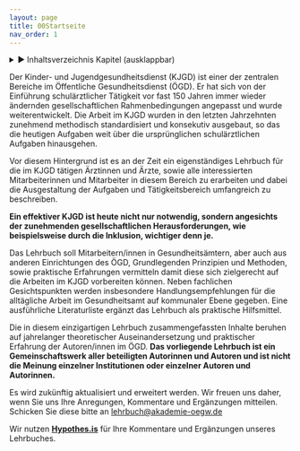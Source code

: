 ```yaml
---
layout: page
title: 00Startseite
nav_order: 1
---
```

 
<details markdown="block"> 
  <summary> 
      &#9658; Inhaltsverzeichnis Kapitel (ausklappbar) 
  </summary>
 
1. TOC
{:toc}
 </details>
 
   <p></p>
 
 
Der Kinder- und Jugendgesundheitsdienst (KJGD) ist einer der zentralen
Bereiche im Öffentliche Gesundheitsdienst (ÖGD). Er hat sich von der
Einführung schulärztlicher Tätigkeit vor fast 150 Jahren immer wieder
ändernden gesellschaftlichen Rahmenbedingungen angepasst und wurde
weiterentwickelt. Die Arbeit im KJGD wurden in den letzten Jahrzehnten
zunehmend methodisch standardisiert und konsekutiv ausgebaut, so das die
heutigen Aufgaben weit über die ursprünglichen schulärztlichen Aufgaben
hinausgehen.

Vor diesem Hintergrund ist es an der Zeit ein eigenständiges Lehrbuch
für die im KJGD tätigen Ärztinnen und Ärzte, sowie alle interessierten
Mitarbeiterinnen und Mitarbeiter in diesem Bereich zu erarbeiten und
dabei die Ausgestaltung der Aufgaben und Tätigkeitsbereich umfangreich
zu beschreiben.

**Ein effektiver KJGD ist heute nicht nur notwendig, sondern angesichts
der zunehmenden gesellschaftlichen Herausforderungen, wie beispielsweise
durch die Inklusion, wichtiger denn je.**

Das Lehrbuch soll Mitarbeitern/innen in Gesundheitsämtern, aber auch aus
anderen Einrichtungen des ÖGD, Grundlegenden Prinzipien und Methoden,
sowie praktische Erfahrungen vermitteln damit diese sich zielgerecht auf
die Arbeiten im KJGD vorbereiten können. Neben fachlichen
Gesichtspunkten werden insbesondere Handlungsempfehlungen für die
alltägliche Arbeit im Gesundheitsamt auf kommunaler Ebene gegeben. Eine
ausführliche Literaturliste ergänzt das Lehrbuch als praktische
Hilfsmittel.

Die in diesem einzigartigen Lehrbuch zusammengefassten Inhalte beruhen
auf jahrelanger theoretischer Auseinandersetzung und praktischer
Erfahrung der Autoren/innen im ÖGD. **Das vorliegende Lehrbuch ist ein
Gemeinschaftswerk aller beteiligten Autorinnen und Autoren und ist nicht
die Meinung einzelner Institutionen oder einzelner Autoren und
Autorinnen.**

Es wird zukünftig aktualisiert und erweitert werden. Wir freuen uns
daher, wenn Sie uns Ihre Anregungen, Kommentare und Ergänzungen
mitteilen. Schicken Sie diese bitte an lehrbuch@akademie-oegw.de

Wir nutzen
**[Hypothes.is](https://hypothes.is/ "https://hypothes.is/")** für Ihre
Kommentare und Ergänzungen unseres Lehrbuches.

<div class="section fnlist" data-role="doc-footnotes">

</div>
